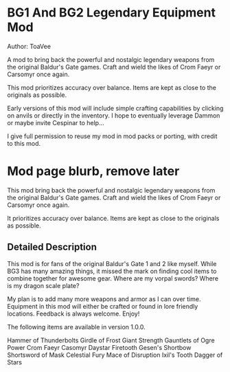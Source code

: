 # BG1 And BG2 Legendary Equipment Mod
Author: ToaVee

A mod to bring back the powerful and nostalgic legendary weapons from the original Baldur's Gate games. Craft and wield the likes of Crom Faeyr or Carsomyr once again.

This mod prioritizes accuracy over balance. Items are kept as close to the originals as possible.

Early versions of this mod will include simple crafting capabilities by clicking on anvils or directly in the inventory. I hope to eventually leverage Dammon or maybe invite Cespinar to help...

I give full permission to reuse my mod in mod packs or porting, with credit to this mod.




# Mod page blurb, remove later
This mod bring back the powerful and nostalgic legendary weapons from the original Baldur's Gate games. Craft and wield the likes of Crom Faeyr or Carsomyr once again.

It prioritizes accuracy over balance. Items are kept as close to the originals as possible.


## Detailed Description
This mod is for fans of the original Baldur's Gate 1 and 2 like myself. While BG3 has many amazing things, it missed the mark on finding cool items to combine together for awesome gear. Where are my vorpal swords? Where is my dragon scale plate?

My plan is to add many more weapons and armor as I can over time. Equipment in this mod will either be crafted or found in lore friendly locations. Feedback is always welcome. Enjoy!

The following items are available in version 1.0.0. 

Hammer of Thunderbolts
Girdle of Frost Giant Strength
Gauntlets of Ogre Power
Crom Faeyr
Casomyr
Daystar
Firetooth
Gesen's Shortbow
Shortsword of Mask
Celestial Fury
Mace of Disruption
Ixil's Tooth
Dagger of Stars